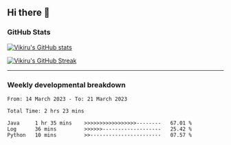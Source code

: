 ## Hi there 👋

### GitHub Stats

[![Vikiru's GitHub stats](https://github-readme-stats.vercel.app/api?username=vikiru&theme=nightowl&include_all_commits=true&count_private=true&hide=stars,contribs&show_icons=true)](https://github.com/anuraghazra/github-readme-stats)

[![Vikiru's GitHub Streak](https://streak-stats.demolab.com/?user=vikiru&theme=nightowl&hide_border=true&date_format=M%20j%5B%2C%20Y%5D)](https://github.com/DenverCoder1/github-readme-streak-stats)

---

### Weekly developmental breakdown

<!--START_SECTION:waka-->

```text
From: 14 March 2023 - To: 21 March 2023

Total Time: 2 hrs 23 mins

Java     1 hr 35 mins    >>>>>>>>>>>>>>>>>--------   67.01 %
Log      36 mins         >>>>>>-------------------   25.42 %
Python   10 mins         >>-----------------------   07.57 %
```

<!--END_SECTION:waka-->
